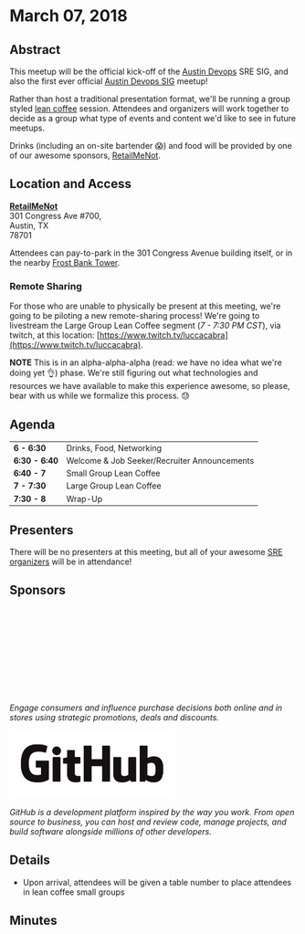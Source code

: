 # March 07, 2018

## Abstract
This meetup will be the official kick-off of the [Austin Devops](https://www.meetup.com/austin-devops) SRE SIG, and also the first ever official [Austin Devops SIG](https://github.com/Austin-Devops/community/tree/master/sigs) meetup!

Rather than host a traditional presentation format, we'll be running a group styled [lean coffee](http://leancoffee.org/) session. Attendees and organizers will work together to decide as a group what type of events and content we'd like to see in future meetups.

Drinks (including an on-site bartender :scream:) and food will be provided by one of our awesome sponsors, [RetailMeNot](https://www.retailmenot.com).


## Location and Access
[**RetailMeNot**](https://www.retailmenot.com/corp/careers/) </br>
301 Congress Ave #700, </br>
Austin, TX </br>
78701 </br>

Attendees can pay-to-park in the 301 Congress Avenue building itself, or in the nearby [Frost Bank Tower](https://www.google.com/maps/place/Frost+Bank+Tower,+Austin,+TX+78701/@30.2667036,-97.7450048,17z/data=!3m1!5s0x8644b50836932249:0xc9c4cd46a5fa9f50!4m13!1m7!3m6!1s0x8644b508398d21e9:0x6fdbff47608ef52!2sFrost+Bank+Tower,+Austin,+TX+78701!3b1!8m2!3d30.266699!4d-97.7428161!3m4!1s0x8644b508398d21e9:0x6fdbff47608ef52!8m2!3d30.266699!4d-97.7428161).

### Remote Sharing
For those who are unable to physically be present at this meeting, we're going to be piloting a new remote-sharing process! We're going to livestream the Large Group Lean Coffee segment (_7 - 7:30 PM CST_), via twitch, at this location: [https://www.twitch.tv/luccacabra](https://www.twitch.tv/luccacabra). 

**NOTE** This is in an alpha-alpha-alpha (read: we have no idea what we're doing yet :ok_hand:) phase. We're still figuring out what technologies and resources we have available to make this experience awesome, so please, bear with us while we formalize this process. :sweat:

## Agenda
|  |  |
| - |-|
| **6 - 6:30** | Drinks, Food, Networking |
| **6:30 - 6:40**| Welcome & Job Seeker/Recruiter Announcements |
| **6:40 - 7** | Small Group Lean Coffee |
| **7 - 7:30** | Large Group Lean Coffee |
| **7:30 - 8** | Wrap-Up |

## Presenters
There will be no presenters at this meeting, but all of your awesome [SRE organizers](https://github.com/Austin-Devops/community/tree/master/sigs/sre#organizers) will be in attendance!

## Sponsors
<a href="https://www.retailmenot.com/corp/careers/"><object type="image/svg+xml" data="hhttps://raw.githubusercontent.com/Austin-Devops/community/master/sigs/sre/static/RetailMeNot_Logo.svg"></object></a><br/>

_Engage consumers and influence purchase decisions both online and in stores using strategic promotions, deals and discounts._

<a href="https://github.com/about/careers"><img src="https://raw.githubusercontent.com/Austin-Devops/community/master/sigs/sre/static/GitHub_Logo.png" height="118px" width="289px"></a><br/>

_GitHub is a development platform inspired by the way you work. From open source to business, you can host and review code, manage projects, and build software alongside millions of other developers._

## Details
* Upon arrival, attendees will be given a table number to place attendees in lean coffee small groups

## Minutes

